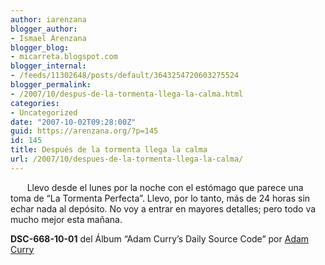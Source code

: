 ```yaml
---
author: iarenzana
blogger_author:
- Ismael Arenzana
blogger_blog:
- micarreta.blogspot.com
blogger_internal:
- /feeds/11302648/posts/default/3643254720603275524
blogger_permalink:
- /2007/10/despus-de-la-tormenta-llega-la-calma.html
categories:
- Uncategorized
date: "2007-10-02T09:28:00Z"
guid: https://arenzana.org/?p=145
id: 145
title: Después de la tormenta llega la calma
url: /2007/10/despues-de-la-tormenta-llega-la-calma/
---
```

<p style="text-indent:20pt;">
  Llevo desde el lunes por la noche con el estómago que parece una toma de &#8220;La Tormenta Perfecta&#8221;. Llevo, por lo tanto, más de 24 horas sin echar nada al depósito. No voy a entrar en mayores detalles; pero todo va mucho mejor esta mañana.
</p>

<p style="text-indent:20pt;">
  <p>
    <strong>DSC-668-10-01</strong> del Álbum &#8220;Adam Curry&#8217;s Daily Source Code&#8221; por <a href="http://www.google.com/search?q=%22Adam%20Curry%22">Adam Curry</a>
  </p>